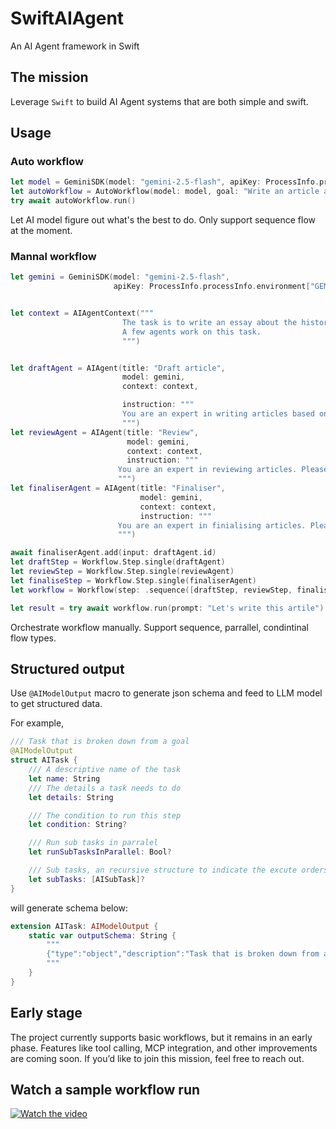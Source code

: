 
# SwiftAIAgent

An AI Agent framework in Swift

## The mission

Leverage ‎`Swift` to build AI Agent systems that are both simple and swift.

## Usage

### Auto workflow

```swift
let model = GeminiSDK(model: "gemini-2.5-flash", apiKey: ProcessInfo.processInfo.environment["GEMINI_API_KEY"] ?? "")
let autoWorkflow = AutoWorkflow(model: model, goal: "Write an article about history of AI and output it in markdown format")
try await autoWorkflow.run()
```

Let AI model figure out what's the best to do. Only support sequence flow at the moment.

### Mannal workflow

```swift
let gemini = GeminiSDK(model: "gemini-2.5-flash",
                       apiKey: ProcessInfo.processInfo.environment["GEMINI_API_KEY"] ?? "")


let context = AIAgentContext("""
                         The task is to write an essay about the history of AI.
                         A few agents work on this task.
                         """)


let draftAgent = AIAgent(title: "Draft article",
                         model: gemini,
                         context: context,

                         instruction: """
                         You are an expert in writing articles based on your knowledge.
                         """)
let reviewAgent = AIAgent(title: "Review",
                          model: gemini,
                          context: context,
                          instruction: """
                        You are an expert in reviewing articles. Please review and improve the article you are given.
                        """)
let finaliserAgent = AIAgent(title: "Finaliser",
                             model: gemini,
                             context: context,
                             instruction: """
                        You are an expert in finialising articles. Please finalise the article based on the draft and review
                        """)

await finaliserAgent.add(input: draftAgent.id)
let draftStep = Workflow.Step.single(draftAgent)
let reviewStep = Workflow.Step.single(reviewAgent)
let finaliseStep = Workflow.Step.single(finaliserAgent)
let workflow = Workflow(step: .sequence([draftStep, reviewStep, finaliseStep]))

let result = try await workflow.run(prompt: "Let's write this artile")
```

Orchestrate workflow manually. Support sequence, parrallel, condintinal flow types.

## Structured output

Use `@AIModelOutput` macro to generate json schema and feed to LLM model to get structured data.

For example,

```swift
/// Task that is broken down from a goal
@AIModelOutput
struct AITask {
    /// A descriptive name of the task
    let name: String
    /// The details a task needs to do
    let details: String

    /// The condition to run this step
    let condition: String?

    /// Run sub tasks in parralel
    let runSubTasksInParallel: Bool?

    /// Sub tasks, an recursive structure to indicate the excute orders of the tasks
    let subTasks: [AISubTask]?
}
```
will generate schema below:

```swift
extension AITask: AIModelOutput {
    static var outputSchema: String {
        """
        {"type":"object","description":"Task that is broken down from a goal","properties":{"name":{"type":"string","description":"A descriptive name of the task"},"details":{"type":"string","description":"The details a task needs to do"},"condition":{"type":"string","description":"The condition to run this step"},"runSubTasksInParallel":{"type":"boolean","description":"Run sub tasks in parralel"},"subTasks":{"type":"array","description":"Sub tasks, an recursive structure to indicate the excute orders of the tasks","items":\(AISubTask.outputSchema)}},"required":["name","details"]}
        """
    }
}
```

## Early stage

The project currently supports basic workflows, but it remains in an early phase. 
Features like tool calling, MCP integration, and other improvements are coming soon. 
If you’d like to join this mission, feel free to reach out.

## Watch a sample workflow run

[![Watch the video](https://img.youtube.com/vi/te_CZrwrphs/0.jpg)](https://www.youtube.com/watch?v=te_CZrwrphs)
